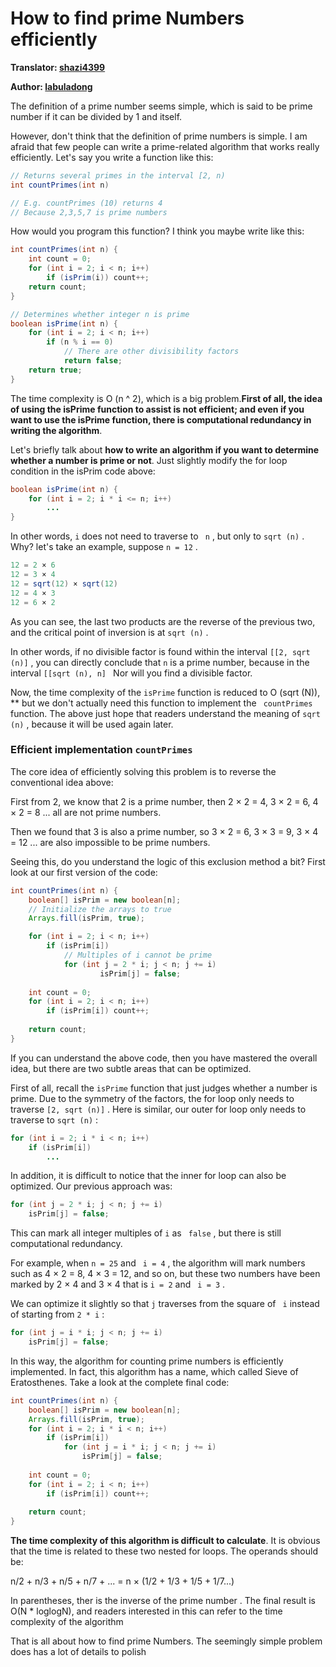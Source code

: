 # How to find prime Numbers efficiently

**Translator: [shazi4399](https://github.com/shazi4399)**

**Author: [labuladong](https://github.com/labuladong)**

The definition of a prime number seems simple, which is said to be prime number if it can be divided by 1 and itself.

However, don't think that the definition of prime numbers is simple. I am afraid that few people can write a prime-related algorithm that works really efficiently. Let's say you write a function like this:

``` java
// Returns several primes in the interval [2, n) 
int countPrimes(int n)

// E.g. countPrimes (10) returns 4
// Because 2,3,5,7 is prime numbers
```

How would you program this function? I think you maybe write like this:

``` java
int countPrimes(int n) {
    int count = 0;
    for (int i = 2; i < n; i++)
        if (isPrim(i)) count++;
    return count;
}

// Determines whether integer n is prime
boolean isPrime(int n) {
    for (int i = 2; i < n; i++)
        if (n % i == 0)
            // There are other divisibility factors
            return false;
    return true;
}
```

The time complexity is O (n ^ 2), which is a big problem.**First of all, the idea of using the isPrime function to assist is not efficient; and even if you want to use the isPrime function, there is computational redundancy in writing the algorithm**.

Let's briefly talk about **how to write an algorithm if you want to determine whether a number is prime or not**. Just slightly modify the for loop condition in the isPrim code above:

``` java
boolean isPrime(int n) {
    for (int i = 2; i * i <= n; i++)
        ...
}
```

In other words, `i` does not need to traverse to ` n` , but only to `sqrt (n)` . Why? let's take an example, suppose `n = 12` .

``` java
12 = 2 × 6
12 = 3 × 4
12 = sqrt(12) × sqrt(12)
12 = 4 × 3
12 = 6 × 2
```

As you can see, the last two products are the reverse of the previous two, and the critical point of inversion is at `sqrt (n)` .

In other words, if no divisible factor is found within the interval `[[2, sqrt (n)]` , you can directly conclude that `n` is a prime number, because in the interval `[[sqrt (n), n] ` Nor will you find a divisible factor.

Now, the time complexity of the `isPrime` function is reduced to O (sqrt (N)), ** but we don't actually need this function to implement the ` countPrimes` function. The above just hope that readers understand the meaning of `sqrt (n)` , because it will be used again later.

### Efficient implementation `countPrimes`

The core idea of efficiently solving this problem is to reverse the conventional idea above:

First from 2, we know that 2 is a prime number, then 2 × 2 = 4, 3 × 2 = 6, 4 × 2 = 8 ... all are not prime numbers.

Then we found that 3 is also a prime number, so 3 × 2 = 6, 3 × 3 = 9, 3 × 4 = 12 ... are also impossible to be prime numbers.

Seeing this, do you understand the logic of this exclusion method a bit? First look at our first version of the code:

``` java
int countPrimes(int n) {
    boolean[] isPrim = new boolean[n];
    // Initialize the arrays to true
    Arrays.fill(isPrim, true);

    for (int i = 2; i < n; i++) 
        if (isPrim[i]) 
            // Multiples of i cannot be prime
            for (int j = 2 * i; j < n; j += i) 
                    isPrim[j] = false;
    
    int count = 0;
    for (int i = 2; i < n; i++)
        if (isPrim[i]) count++;
    
    return count;
}
```

If you can understand the above code, then you have mastered the overall idea, but there are two subtle areas that can be optimized.

First of all, recall the `isPrime` function that just judges whether a number is prime. Due to the symmetry of the factors, the for loop only needs to traverse ` [2, sqrt (n)] ` . Here is similar, our outer for loop only needs to traverse to `sqrt (n)` :

``` java
for (int i = 2; i * i < n; i++) 
    if (isPrim[i]) 
        ...
```

In addition, it is difficult to notice that the inner for loop can also be optimized. Our previous approach was:

``` java
for (int j = 2 * i; j < n; j += i) 
    isPrim[j] = false;
```

This can mark all integer multiples of `i` as ` false` , but there is still computational redundancy.

For example, when `n = 25` and ` i = 4` , the algorithm will mark numbers such as 4 × 2 = 8, 4 × 3 = 12, and so on, but these two numbers have been marked by 2 × 4 and 3 × 4 that is `i = 2` and ` i = 3` .

We can optimize it slightly so that `j` traverses from the square of ` i` instead of starting from `2 * i` :

``` java
for (int j = i * i; j < n; j += i) 
    isPrim[j] = false;
```

In this way, the algorithm for counting prime numbers is efficiently implemented. In fact, this algorithm has a name, which called Sieve of Eratosthenes. Take a look at the complete final code:

``` java
int countPrimes(int n) {
    boolean[] isPrim = new boolean[n];
    Arrays.fill(isPrim, true);
    for (int i = 2; i * i < n; i++) 
        if (isPrim[i]) 
            for (int j = i * i; j < n; j += i) 
                isPrim[j] = false;
    
    int count = 0;
    for (int i = 2; i < n; i++)
        if (isPrim[i]) count++;
    
    return count;
}
```

**The time complexity of this algorithm is difficult to calculate**. It is obvious that the time is related to these two nested for loops. The operands should be:

  n/2 + n/3 + n/5 + n/7 + ...
= n × (1/2 + 1/3 + 1/5 + 1/7...)

In parentheses, ther is the inverse of the prime number . The final result is  O(N * loglogN), and readers interested in this can refer to the time complexity of the algorithm

That is all about how to find prime Numbers. The seemingly simple problem does has a lot of details to polish
